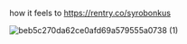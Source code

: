 how it feels to https://rentry.co/syrobonkus

![beb5c270da62ce0afd69a579555a0738 (1)](https://github.com/syrowonkus/syrowonkus/assets/142924484/8c3f0c0d-d6d2-4128-b3f4-5e84cfc52a7b)
